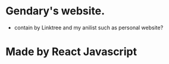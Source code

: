 # Gendary's website.
- contain by Linktree and my anilist such as personal website?

# Made by React Javascript

